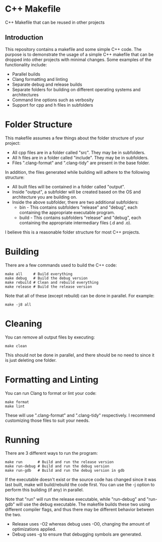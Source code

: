 # C++ Makefile
C++ Makefile that can be reused in other projects

## Introduction
This repository contains a makefile and some simple C++ code. The purpose is to demonstrate the usage of a simple C++ makefile that can be dropped into other projects with minimal changes. Some examples of the functionality include:
- Parallel builds
- Clang formatting and linting
- Separate debug and release builds
- Separate folders for building on different operating systems and architectures
- Command line options such as verbosity
- Support for cpp and h files in subfolders

# Folder Structure
This makefile assumes a few things about the folder structure of your project:
- All cpp files are in a folder called "src". They may be in subfolders.
- All h files are in a folder called "include". They may be in subfolders.
- Files ".clang-format" and ".clang-tidy" are present in the base folder.

In addition, the files generated while building will adhere to the following structure:
- All built files will be contained in a folder called "output".
- Inside "output", a subfolder will be created based on the OS and architecture you are building on.
- Inside the above subfolder, there are two additional subfolders:
  - bin - This contains subfolders "release" and "debug", each containing the appropriate executable program.
  - build - This contains subfolders "release" and "debug", each containing the appropriate intermediary files (.d and .o).

I believe this is a reasonable folder structure for most C++ projects.

# Building
There are a few commands used to build the C++ code:

```
make all     # Build everything
make debug   # Build the debug version
make rebuild # Clean and rebuild everything
make release # Build the release version
```

Note that all of these (except rebuild) can be done in parallel. For example:
```
make -j8 all
```

# Cleaning
You can remove all output files by executing:

```
make clean
```

This should not be done in parallel, and there should be no need to since it is just deleting one folder.

# Formatting and Linting
You can run Clang to format or lint your code:
```
make format
make lint
```

These will use ".clang-format" and ".clang-tidy" respectively. I recommend customizing those files to suit your needs.

# Running
There are 3 different ways to run the program:

```
make run       # Build and run the release version
make run-debug # Build and run the debug version
make run-gdb   # Build and run the debug version in gdb
```

If the executable doesn't exist or the source code has changed since it was last built, make will build/rebuild the code first. You can use the -j option to perform this building (if any) in parallel.

Note that "run" will run the release executable, while "run-debug" and "run-gdb" will use the debug executable. The makefile builds these two using different compiler flags, and thus there may be different behavior between the two.
- Release uses -O2 whereas debug uses -O0, changing the amount of optimizations applied.
- Debug uses -g to ensure that debugging symbols are generated.

